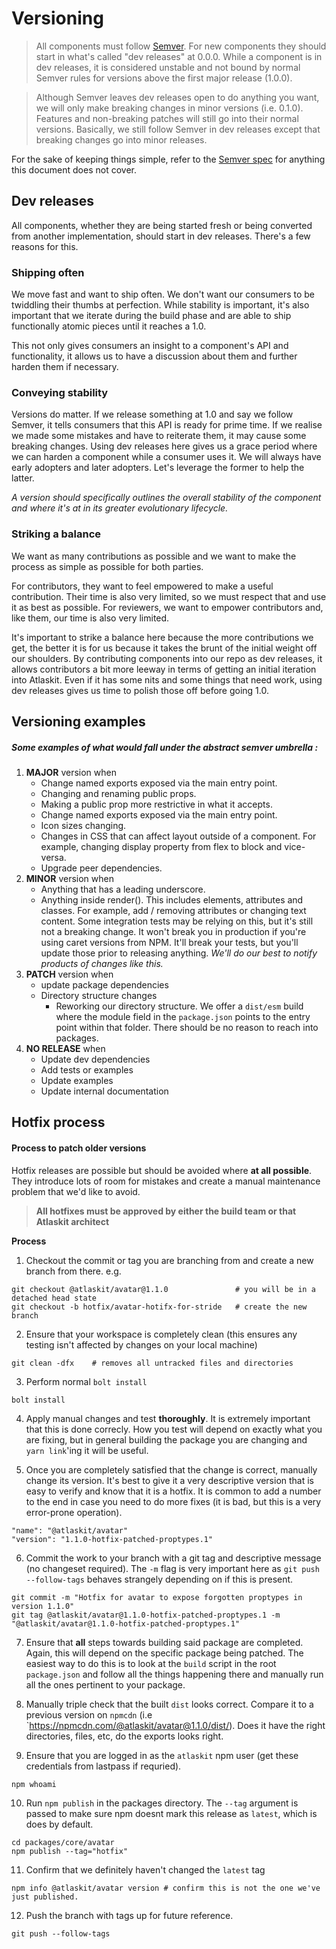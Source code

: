 # Versioning

> All components must follow [Semver](http://semver.org/). For new components they should start in what's called "dev releases" at 0.0.0. While a component is in dev releases, it is considered unstable and not bound by normal Semver rules for versions above the first major release (1.0.0).

> Although Semver leaves dev releases open to do anything you want, we will only make breaking changes in minor versions (i.e. 0.1.0). Features and non-breaking patches will still go into their normal versions. Basically, we still follow Semver in dev releases except that breaking changes go into minor releases.

For the sake of keeping things simple, refer to the [Semver spec](http://semver.org/) for anything this document does not cover.

## Dev releases

All components, whether they are being started fresh or being converted from another implementation, should start in dev releases. There's a few reasons for this.

### Shipping often

We move fast and want to ship often. We don't want our consumers to be twiddling their thumbs at perfection. While stability is important, it's also important that we iterate during the build phase and are able to ship functionally atomic pieces until it reaches a 1.0.

This not only gives consumers an insight to a component's API and functionality, it allows us to have a discussion about them and further harden them if necessary.

### Conveying stability

Versions do matter. If we release something at 1.0 and say we follow Semver, it tells consumers that this API is ready for prime time. If we realise we made some mistakes and have to reiterate them, it may cause some breaking changes. Using dev releases here gives us a grace period where we can harden a component while a consumer uses it. We will always have early adopters and later adopters. Let's leverage the former to help the latter.

*A version should specifically outlines the overall stability of the component and where it's at in its greater evolutionary lifecycle.*

### Striking a balance

We want as many contributions as possible and we want to make the process as simple as possible for both parties.

For contributors, they want to feel empowered to make a useful contribution. Their time is also very limited, so we must respect that and use it as best as possible. For reviewers, we want to empower contributors and, like them, our time is also very limited.

It's important to strike a balance here because the more contributions we get, the better it is for us because it takes the brunt of the initial weight off our shoulders. By contributing components into our repo as dev releases, it allows contributors a bit more leeway in terms of getting an initial iteration into Atlaskit. Even if it has some nits and some things that need work, using dev releases gives us time to polish those off before going 1.0.

## Versioning examples
##### Some examples of what would fall under the abstract semver umbrella :
1. **MAJOR** version when
    - Change named exports exposed via the main entry point.
    - Changing and renaming public props.
    - Making a public prop more restrictive in what it accepts.
    - Change named exports exposed via the main entry point.
    - Icon sizes changing.
    - Changes in CSS that can affect layout outside of a component. For example, changing display property from flex to block and vice-versa.
    - Upgrade peer dependencies.
2. **MINOR** version when
    - Anything that has a leading underscore.
    - Anything inside render(). This includes elements, attributes and classes. For example, add / removing attributes or changing text content. Some integration tests may be relying on this, but it's still not a breaking change. It won't break you in production if you're using caret versions from NPM. It'll break your tests, but you'll update those prior to releasing anything. *We'll do our best to notify products of changes like this.*
3. **PATCH** version when
    - update package dependencies
    - Directory structure changes
        - Reworking our directory structure. We offer a `dist/esm` build where the module field in the `package.json` points to the entry point within that folder. There should be no reason to reach into packages.
4. **NO RELEASE** when
    - Update dev dependencies
    - Add tests or examples
    - Update examples
    - Update internal documentation

## Hotfix process
#### Process to patch older versions
Hotfix releases are possible but should be avoided where **at all possible**. They introduce lots of room
for mistakes and create a manual maintenance problem that we'd like to avoid.

> **All hotfixes must be approved by either the build team or that Atlaskit architect**

**Process**

1. Checkout the commit or tag you are branching from and create a new branch from there. e.g.
```
git checkout @atlaskit/avatar@1.1.0               # you will be in a detached head state
git checkout -b hotfix/avatar-hotifx-for-stride   # create the new branch
```

2. Ensure that your workspace is completely clean (this ensures any testing isn't affected by changes on your local machine)
```
git clean -dfx    # removes all untracked files and directories
```

3. Perform normal `bolt install`
```
bolt install
```

4. Apply manual changes and test **thoroughly**. It is extremely important that this is done correcly.
How you test will depend on exactly what you are fixing, but in general building the package you are changing and `yarn link`'ing it will be useful.

5. Once you are completely satisfied that the change is correct, manually change its version. It's best to give it a very descriptive version that is easy to verify and know that it is a hotfix. It is common to add a
number to the end in case you need to do more fixes (it is bad, but this is a very error-prone operation).
```
"name": "@atlaskit/avatar"
"version": "1.1.0-hotfix-patched-proptypes.1"
```

6. Commit the work to your branch with a git tag and descriptive message (no changeset required). The `-m` flag is very important here as `git push --follow-tags` behaves strangely depending on if this is present.
```
git commit -m "Hotfix for avatar to expose forgotten proptypes in version 1.1.0"
git tag @atlaskit/avatar@1.1.0-hotfix-patched-proptypes.1 -m "@atlaskit/avatar@1.1.0-hotfix-patched-proptypes.1"
```

7. Ensure that **all** steps towards building said package are completed. Again, this will depend on the specific package being patched. The easiest way to do this is to look at the `build` script in the root `package.json` and follow all the things happening there and manually run all the ones pertinent to your package.

8. Manually triple check that the built `dist` looks correct. Compare it to a previous version on `npmcdn` (i.e `https://npmcdn.com/@atlaskit/avatar@1.1.0/dist/). Does it have the right directories, files, etc, do the exports looks right.

9. Ensure that you are logged in as the `atlaskit` npm user (get these credentials from lastpass if requried).
```
npm whoami
```

10. Run `npm publish` in the packages directory. The `--tag` argument is passed to make sure npm doesnt mark this release as `latest`, which is does by default.
```
cd packages/core/avatar
npm publish --tag="hotfix"
```

11. Confirm that we definitely haven't changed the `latest` tag
```
npm info @atlaskit/avatar version # confirm this is not the one we've just published.
```

12. Push the branch with tags up for future reference.
```
git push --follow-tags
```
